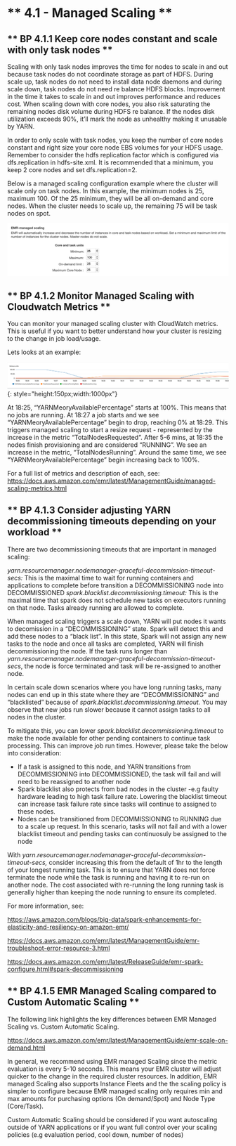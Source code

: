# ** 4.1 - Managed Scaling **

## ** BP 4.1.1 Keep core nodes constant and scale with only task nodes **

Scaling with only task nodes improves the time for nodes to scale in and out because task nodes do not coordinate storage as part of HDFS. During scale up, task nodes do not need to install data node daemons and during scale down, task nodes do not need re balance HDFS blocks. Improvement in the time it takes to scale in and out improves performance and reduces cost. When scaling down with core nodes, you also risk saturating the remaining nodes disk volume during HDFS re balance. If the nodes disk utilization exceeds 90%, it’ll mark the node as unhealthy making it unusable by YARN. 

In order to only scale with task nodes, you keep the number of core nodes constant and right size your core node EBS volumes for your HDFS usage. Remember to consider the hdfs replication factor which is configured via dfs.replication in hdfs-site.xml. It is recommended that a minimum, you keep 2 core nodes and set dfs.replication=2. 

Below is a managed scaling configuration example where the cluster will scale only on task nodes. In this example, the minimum nodes is 25, maximum 100. Of the 25 minimum, they will be all on-demand and core nodes. When the cluster needs to scale up, the remaining 75 will be task nodes on spot. 

![BP - 1](images/bp-1.png)


## ** BP 4.1.2 Monitor Managed Scaling with Cloudwatch Metrics **

You can monitor your managed scaling cluster with CloudWatch metrics. This is useful if you want to better understand how your cluster is resizing to the change in job load/usage. 

Lets looks at an example:

![!BP - 2](images/bp-3.png){: style="height:150px;width:1000px"}

At 18:25, “YARNMeoryAvailablePercentage” starts at 100%. This means that no jobs are running. At 18:27 a job starts and we see “YARNMeoryAvailablePercentage” begin to drop, reaching 0% at 18:29. This triggers managed scaling to start a resize request - represented by the increase in the metric “TotalNodesRequested”. After 5-6 mins, at 18:35 the nodes finish provisioning and are considered “RUNNING”. We see an increase in the metric, “TotalNodesRunning”. Around the same time, we see “YARNMeoryAvailablePercentage” begin increasing back to 100%. 


For a full list of metrics and description of each, see:
<https://docs.aws.amazon.com/emr/latest/ManagementGuide/managed-scaling-metrics.html>

## ** BP 4.1.3 Consider adjusting YARN decommissioning timeouts depending on your workload **

There are two decommissioning timeouts that are important in managed scaling:

*yarn.resourcemanager.nodemanager-graceful-decommission-timeout-secs:* This is the maximal time to wait for running containers and applications to complete before transition a DECOMMISSIONING node into DECOMMISSIONED
*spark.blacklist.decommissioning.timeout:* This is the maximal time that spark does not schedule new tasks on executors running on that node. Tasks already running are allowed to complete.

When managed scaling triggers a scale down, YARN will put nodes it wants to decomission in a “DECOMMISSIONING” state.  Spark will detect this and add these nodes to a “black list”. In this state, Spark will not assign any new tasks to the node and once all tasks are completed, YARN will finish decommissioning the node. If the task runs longer than *yarn.resourcemanager.nodemanager-graceful-decommission-timeout-secs*, the node is force terminated and task will be re-assigned to another node.

In certain scale down scenarios where you have long running tasks, many nodes can end up in this state where they are “DECOMMISSIONING” and “blacklisted” because of *spark.blacklist.decommissioning.timeout.* You may observe that new jobs run slower because it cannot assign tasks to all nodes in the cluster.

To mitigate this, you can lower *spark.blacklist.decommissioning.timeout* to make the node available for other pending containers to continue task processing. This can improve job run times. However, please take the below into consideration:

* If a task is assigned to this node, and YARN transitions from DECOMMISSIONING into DECOMMISSIONED, the task will fail and will need to be reassigned to another node 
* Spark blacklist also protects from bad nodes in the cluster -e.g faulty hardware leading to high task failure rate. Lowering the blacklist timeout can increase task failure rate since tasks will continue to assigned to these nodes.
* Nodes can be transitioned from DECOMMISSIONING to RUNNING due to a scale up request. In this scenario, tasks will not fail and with a lower blacklist timeout and pending tasks can continuosuly be assigned to the node


With *yarn.resourcemanager.nodemanager-graceful-decommission-timeout-secs,* consider increasing this from the default of 1hr to the length of your longest running task. This is to ensure that YARN does not force terminate the node while the task is running and having it to re-run on another node. The cost associated with re-running the long running task is generally higher than keeping the node running to ensure its completed.

For more information, see:

<https://aws.amazon.com/blogs/big-data/spark-enhancements-for-elasticity-and-resiliency-on-amazon-emr/>

<https://docs.aws.amazon.com/emr/latest/ManagementGuide/emr-troubleshoot-error-resource-3.html>

<https://docs.aws.amazon.com/emr/latest/ReleaseGuide/emr-spark-configure.html#spark-decommissioning>


## ** BP 4.1.5 EMR Managed Scaling compared to Custom Automatic Scaling **

The following link highlights the key differences between EMR Managed Scaling vs. Custom Automatic Scaling.

<https://docs.aws.amazon.com/emr/latest/ManagementGuide/emr-scale-on-demand.html>

In general, we recommend using EMR managed Scaling since the metric evaluation is every 5-10 seconds. This means your EMR cluster will adjust quicker to the change in the required cluster resources. In addition, EMR managed Scaling also supports Instance Fleets and the the scaling policy is simpler to configure because EMR managed scaling only requires min and max amounts for purchasing options (On demand/Spot) and Node Type (Core/Task). 

Custom Automatic Scaling should be considered if you want autoscaling outside of YARN applications or if you want full control over your scaling policies (e.g evaluation period, cool down, number of nodes)
